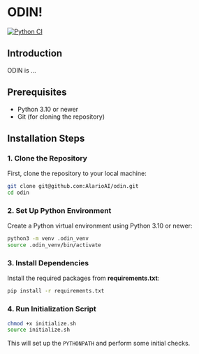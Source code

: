 # ODIN!

[![Python CI](https://github.com/dariocazzani/odin/actions/workflows/test_workflow.yml/badge.svg?branch=main)](https://github.com/dariocazzani/odin/actions/workflows/test_workflow.yml)

## Introduction

ODIN is ...
## Prerequisites

- Python 3.10 or newer
- Git (for cloning the repository)

## Installation Steps

### 1. Clone the Repository

First, clone the repository to your local machine:

```bash
git clone git@github.com:AlarioAI/odin.git
cd odin
```

### 2. Set Up Python Environment

Create a Python virtual environment using Python 3.10 or newer:

```bash
python3 -m venv .odin_venv
source .odin_venv/bin/activate
```

### 3. Install Dependencies
Install the required packages from **requirements.txt**:

```bash
pip install -r requirements.txt
```

### 4. Run Initialization Script
```bash
chmod +x initialize.sh
source initialize.sh
```

This will set up the `PYTHONPATH` and perform some initial checks.

